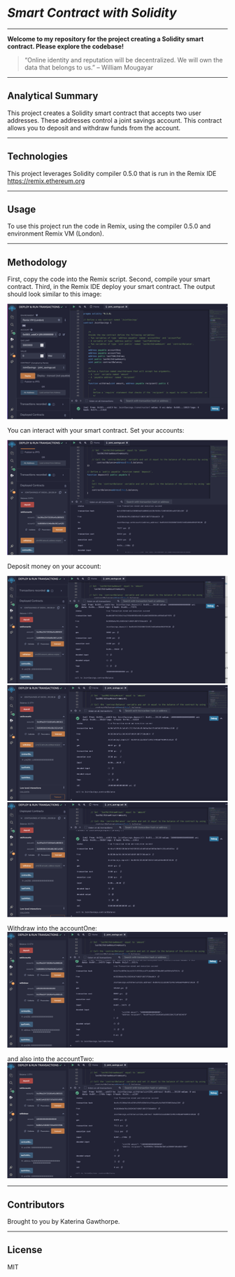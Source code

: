 # *Smart Contract with Solidity*
---

**Welcome to my repository for the project creating a Solidity smart contract. Please explore the codebase!** <br />

>“Online identity and reputation will be decentralized. We will own the data that belongs to us.” – William Mougayar
---
## Analytical Summary

This project creates a Solidity smart contract that accepts two user addresses. These addresses control a joint savings account. This contract allows you to deposit and withdraw funds from the account.

---

## Technologies

This project leverages Solidity compiler 0.5.0 that is run in the Remix IDE https://remix.ethereum.org

---

## Usage

To use this project run the code in Remix, using the compiler 0.5.0 and environment Remix VM (London).

---
## Methodology

First, copy the code into the Remix script. 
Second, compile your smart contract.
Third, in the Remix IDE deploy your smart contract. 
The output should look similar to this image:

![snippet of our code](Execution_results/image1.png)

You can interact with your smart contract. Set your accounts:

![snippet of our code](Execution_results/image2.png)

Deposit money on your account:

![snippet of our code](Execution_results/image3.png)
![snippet of our code](Execution_results/image4.png)
![snippet of our code](Execution_results/image5.png)

Withdraw into the accountOne:
![snippet of our code](Execution_results/image6.png)

and also into the accountTwo:
![snippet of our code](Execution_results/image7.png)

---

## Contributors

Brought to you by Katerina Gawthorpe.

---

## License

MIT